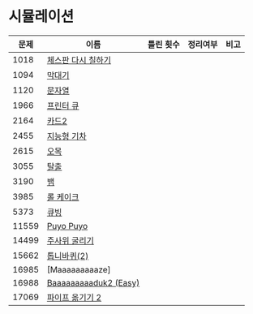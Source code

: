 # 시뮬레이션

| 문제    | 이름                                       | 틀린 횟수 | 정리여부  | 비고  |
| ----- | ---------------------------------------- | :---: | :---: | --- |
| 1018  | [체스판 다시 칠하기](1018/README.md)             |       |       |     |
| 1094  | [막대기](1094/README.md)                    |       |       |     |
| 1120  | [문자열](1120/README.md)                    |       |       |     |
| 1966  | [프린터 큐](1966/README.md)                  |       |       |     |
| 2164  | [카드2](2164/README.md)                    |       |       |     |
| 2455  | [지능형 기차](2455/README.md)                 |       |       |     |
| 2615  | [오목](2615/README.md)                     |       |       |     |
| 3055  | [탈출](3055/README.md)                     |       |       |     |
| 3190  | [뱀](3190/README.md)                      |       |       |     |
| 3985  | [롤 케이크](3985/README.md)                  |       |       |     |
| 5373  | [큐빙](5373/README.md)                     |       |       |     |
| 11559 | [Puyo Puyo](11559/README.md)             |       |       |     |
| 14499 | [주사위 굴리기](14499/README.md)               |       |       |     |
| 15662 | [톱니바퀴(2)](15662/README.md)               |       |       |     |
| 16985 | [Maaaaaaaaaze]                           |       |       |     |
| 16988 | [Baaaaaaaaaduk2 (Easy)](16988/README.md) |       |       |     |
| 17069 | [파이프 옮기기 2](17069/README.md)             |       |       |     |